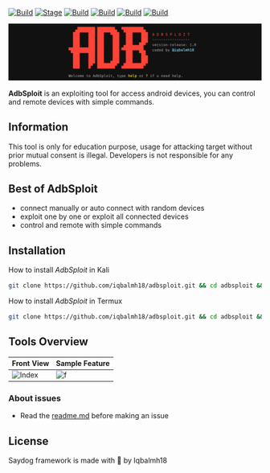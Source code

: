 
[![Build](https://img.shields.io/badge/AdbSploit-brightgreen.svg?maxAge=259200)]()
[![Stage](https://img.shields.io/badge/Version-1.0-brightgreen.svg)]()
[![Build](https://img.shields.io/badge/Support-Linux&Termux-orange.svg)]()
[![Build](https://img.shields.io/badge/Exploit-ADB-red.svg?maxAge=259200)]()
[![Build](https://img.shields.io/badge/Language-Python3-blue.svg?maxAge=259200)]()
[![Build](https://img.shields.io/badge/Contributor-iqbalmh18-red.svg?style=flat)]()

![Banner](https://raw.githubusercontent.com/iqbalmh18/adbsploit/master/.readme/20201011_222024.jpg)

**AdbSploit** is an exploiting tool for access android devices, you can control and remote devices with simple commands. 


 ## Information
This tool is only for education purpose, usage for attacking target without prior mutual consent is illegal.
Developers is not responsible for any problems.

 ## Best of AdbSploit
- connect manually or auto connect with random devices
- exploit one by one or exploit all connected devices
- control and remote with simple commands

## Installation
How to install *AdbSploit* in Kali
```bash
git clone https://github.com/iqbalmh18/adbsploit.git && cd adbsploit && chmod +x setup-kali.sh && ./setup-kali.sh
```
How to install *AdbSploit* in Termux
```bash
git clone https://github.com/iqbalmh18/adbsploit.git && cd adbsploit && chmod +x setup-kali.sh && ./setup-termux.sh
```

## Tools Overview
| Front View | Sample Feature	|
| ------------  | ------------ |
|![Index](https://raw.githubusercontent.com/saydog-official/saydog-framework/master/data/view1.jpg)|![f](https://raw.githubusercontent.com/saydog-official/saydog-framework/master/data/view2.jpg)

### About issues
- Read the [readme.md](https://github.com/saydog-official/saydog-framework/blob/master/README.md) before making an issue

## License
Saydog framework is made with 🖤 by Iqbalmh18


